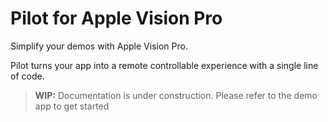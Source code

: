 # Pilot for Apple Vision Pro

Simplify your demos with Apple Vision Pro.

Pilot turns your app into a remote controllable experience with a single line of code.


> **WIP:** Documentation is under construction. Please refer to the demo app to get started
